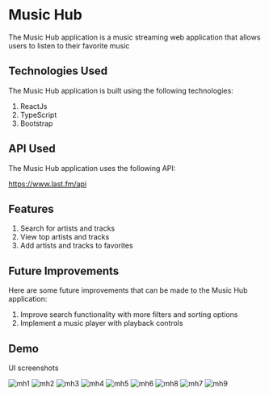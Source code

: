 
# Music Hub

The Music Hub application is a music streaming web application that allows users to listen to their favorite music


## Technologies Used 

The Music Hub application is built using the following technologies:

1) ReactJs
2) TypeScript
3) Bootstrap
## API Used

The Music Hub application uses the following API:

https://www.last.fm/api
## Features

1) Search for artists and tracks
2) View top artists and tracks
3) Add artists and tracks to favorites


## Future Improvements

Here are some future improvements that can be made to the Music Hub application:

1) Improve search functionality with more filters and sorting options
2) Implement a music player with playback controls

## Demo

UI screenshots

![mh1](https://user-images.githubusercontent.com/123321862/235454198-15e49caf-f9fd-46d6-89db-ca1f472d3300.png)
![mh2](https://user-images.githubusercontent.com/123321862/235454208-729f6c2e-71fc-4e64-b993-570692d242b0.png)
![mh3](https://user-images.githubusercontent.com/123321862/235454214-c057b054-86a2-494c-ac2d-79cb4fd7c184.png)
![mh4](https://user-images.githubusercontent.com/123321862/235454221-7cdc0740-f662-4cc1-abae-703756df71cc.png)
![mh5](https://user-images.githubusercontent.com/123321862/235454228-190712ec-3e73-43bd-b792-09476706d166.png)
![mh6](https://user-images.githubusercontent.com/123321862/235454236-ddeb32be-c1db-4244-bd6a-61dbf9572cd3.png)
![mh8](https://user-images.githubusercontent.com/123321862/235455062-48d43a3e-8f43-45d9-89f0-38b55bf11963.png)
![mh7](https://user-images.githubusercontent.com/123321862/235455072-eb16e992-9e0f-4392-b0a5-5bfa0735d7a3.png)
![mh9](https://user-images.githubusercontent.com/123321862/235455075-e5a076fc-f0fc-4945-bda0-36954f9fe12c.png)





